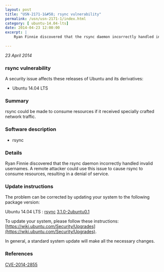 ```yaml
---
layout: post
title: "USN-2171-1&#58; rsync vulnerability"
permalink: /usn/usn-2171-1/index.html
category: [ ubuntu-14.04-lts]
date: 2014-04-23 12:00:00
excerpt: |
    Ryan Finnie discovered that the rsync daemon incorrectly handled invalid usernames. A remote attacker could use this issue to cause rsync to consume resources, resulting in a denial of service. 
    
--- 
```

 
 

*23 April 2014*

### rsync vulnerability

A security issue affects these releases of Ubuntu and its derivatives:

* Ubuntu 14.04 LTS

### Summary

rsync could be made to consume resources if it received specially crafted network traffic.

### Software description

* rsync 

### Details

Ryan Finnie discovered that the rsync daemon incorrectly handled invalid usernames. A remote attacker could use this issue to cause rsync to consume resources, resulting in a denial of service. 

### Update instructions

The problem can be corrected by updating your system to the following package version:

Ubuntu 14.04 LTS
 : [rsync](https://launchpad.net/ubuntu/+source/rsync) <span> [3.1.0-2ubuntu0.1](https://launchpad.net/ubuntu/+source/rsync/3.1.0-2ubuntu0.1) </span> 

To update your system, please follow these instructions: [https://wiki.ubuntu.com/Security/Upgrades](https://wiki.ubuntu.com/Security/Upgrades).

In general, a standard system update will make all the necessary changes. 

### References

 
 [CVE-2014-2855](http://people.ubuntu.com/~ubuntu-security/cve/CVE-2014-2855)
 

